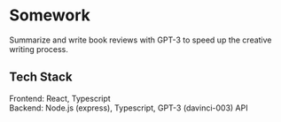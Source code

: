 # Somework
Summarize and write book reviews with GPT-3 to speed up the creative writing process.

## Tech Stack
Frontend: React, Typescript\
Backend: Node.js (express), Typescript, GPT-3 (davinci-003) API
